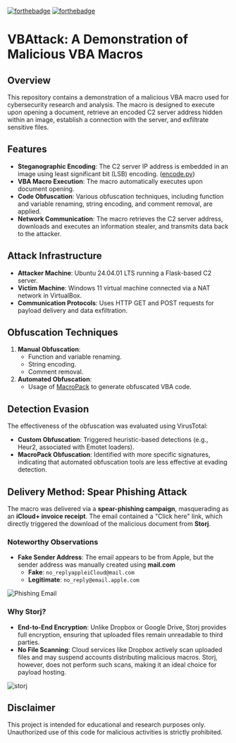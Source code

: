 [![forthebadge](https://forthebadge.com/images/badges/uses-python.svg)](https://forthebadge.com)
[![forthebadge](https://forthebadge.com/images/badges/it-works-dont-ask-me.svg)](https://forthebadge.com)


# VBAttack: A Demonstration of Malicious VBA Macros

## Overview

This repository contains a demonstration of a malicious VBA macro used for cybersecurity research and analysis. The macro is designed to execute upon opening a document, retrieve an encoded C2 server address hidden within an image, establish a connection with the server, and exfiltrate sensitive files.

## Features

- **Steganographic Encoding**: The C2 server IP address is embedded in an image using least significant bit (LSB) encoding. ([encode.py](https://raw.githubusercontent.com/emmekappaa/MacroVBA_Project/refs/heads/master/codifica_decofica/codifica_ip.py?token=GHSAT0AAAAAAC62ZG7CO7XHNJLP5GC5BDBOZ6F6CSA))
- **VBA Macro Execution**: The macro automatically executes upon document opening.
- **Code Obfuscation**: Various obfuscation techniques, including function and variable renaming, string encoding, and comment removal, are applied.
- **Network Communication**: The macro retrieves the C2 server address, downloads and executes an information stealer, and transmits data back to the attacker.

## Attack Infrastructure

- **Attacker Machine**: Ubuntu 24.04.01 LTS running a Flask-based C2 server.
- **Victim Machine**: Windows 11 virtual machine connected via a NAT network in VirtualBox.
- **Communication Protocols**: Uses HTTP GET and POST requests for payload delivery and data exfiltration.

## Obfuscation Techniques

1. **Manual Obfuscation**:
   - Function and variable renaming.
   - String encoding.
   - Comment removal.
2. **Automated Obfuscation**:
   - Usage of [MacroPack](https://github.com/sevagas/macro_pack) to generate obfuscated VBA code.

## Detection Evasion

The effectiveness of the obfuscation was evaluated using VirusTotal:

- **Custom Obfuscation**: Triggered heuristic-based detections (e.g., Heur2, associated with Emotet loaders).
- **MacroPack Obfuscation**: Identified with more specific signatures, indicating that automated obfuscation tools are less effective at evading detection.

## Delivery Method: Spear Phishing Attack

The macro was delivered via a **spear-phishing campaign**, masquerading as an **iCloud+ invoice receipt**. The email contained a "Click here" link, which directly triggered the download of the malicious document from **Storj**.

### Noteworthy Observations

- **Fake Sender Address**: The email appears to be from Apple, but the sender address was manually created using **mail.com**
  - **Fake**: `no_replyappleiCloud@mail.com`
  - **Legitimate**: `no_reply@email.apple.com`

![Phishing Email](https://github.com/user-attachments/assets/72e2cd44-8559-4444-8b01-ac88d719fa10)

### Why Storj?

- **End-to-End Encryption**: Unlike Dropbox or Google Drive, Storj provides full encryption, ensuring that uploaded files remain unreadable to third parties.
- **No File Scanning**: Cloud services like Dropbox actively scan uploaded files and may suspend accounts distributing malicious macros. Storj, however, does not perform such scans, making it an ideal choice for payload hosting.

![storj](https://github.com/user-attachments/assets/26620649-a7ba-424b-8777-af9d3b2f7518)

## Disclaimer

This project is intended for educational and research purposes only. Unauthorized use of this code for malicious activities is strictly prohibited.
